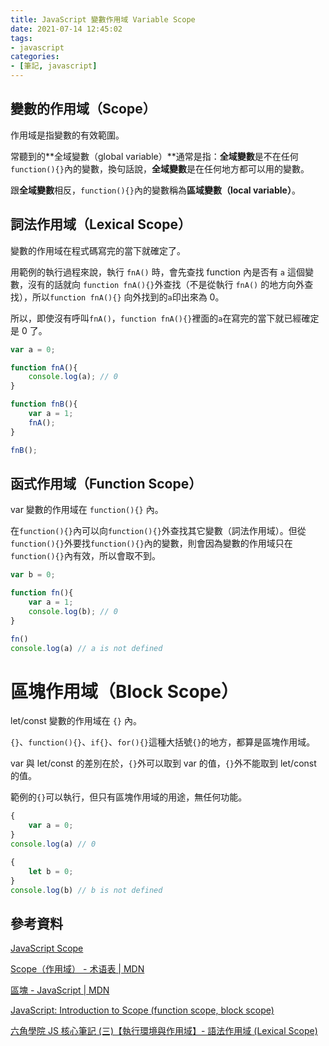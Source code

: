 ```yaml
---
title: JavaScript 變數作用域 Variable Scope
date: 2021-07-14 12:45:02
tags:
- javascript
categories:
- [筆記, javascript]
---
```

## 變數的作用域（Scope）

作用域是指變數的有效範圍。

常聽到的**全域變數（global variable）**通常是指：**全域變數**是不在任何`function(){}`內的變數，換句話說，**全域變數**是在任何地方都可以用的變數。

跟**全域變數**相反，`function(){}`內的變數稱為**區域變數（local variable）**。

<!-- more -->

## 詞法作用域（Lexical Scope）

變數的作用域在程式碼寫完的當下就確定了。

用範例的執行過程來說，執行 `fnA()` 時，會先查找 function 內是否有 `a` 這個變數，沒有的話就向 `function fnA(){}`外查找（不是從執行 `fnA()` 的地方向外查找），所以`function fnA(){}` 向外找到的`a`印出來為 0。

所以，即使沒有呼叫`fnA()`，`function fnA(){}`裡面的`a`在寫完的當下就已經確定是 0 了。

```js
var a = 0;

function fnA(){
	console.log(a); // 0
}

function fnB(){
	var a = 1;
	fnA();
}

fnB();
```

## 函式作用域（Function Scope）

var 變數的作用域在 `function(){}` 內。

在`function(){}`內可以向`function(){}`外查找其它變數（詞法作用域）。但從`function(){}`外要找`function(){}`內的變數，則會因為變數的作用域只在`function(){}`內有效，所以會取不到。

```js
var b = 0;

function fn(){
	var a = 1;
	console.log(b); // 0
}

fn()
console.log(a) // a is not defined
```

# 區塊作用域（Block Scope）

let/const 變數的作用域在 `{}` 內。

`{}`、`function(){}`、`if{}`、`for(){}`這種大括號`{}`的地方，都算是區塊作用域。

var 與 let/const 的差別在於，`{}`外可以取到 var 的值，`{}`外不能取到 let/const 的值。

範例的`{}`可以執行，但只有區塊作用域的用途，無任何功能。

```js
{
	var a = 0;
}
console.log(a) // 0

{
	let b = 0;
}
console.log(b) // b is not defined
```

## 參考資料

[JavaScript Scope](https://www.w3schools.com/js/js_scope.asp)

[Scope（作用域） - 术语表 | MDN](https://developer.mozilla.org/zh-CN/docs/Glossary/Scope)

[區塊 - JavaScript | MDN](https://developer.mozilla.org/zh-TW/docs/Web/JavaScript/Reference/Statements/block)

[JavaScript: Introduction to Scope (function scope, block scope)](https://dev.to/sandy8111112004/javascript-introduction-to-scope-function-scope-block-scope-d11)

[六角學院 JS 核心筆記 (三)【執行環境與作用域】- 語法作用域 (Lexical Scope)](https://jenifers001d.github.io/2020/06/20/JavaScript/hexschool-JS-core-3/)